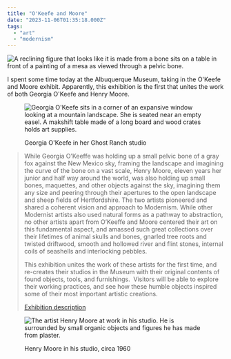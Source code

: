```yaml
---
title: "O'Keefe and Moore"
date: "2023-11-06T01:35:18.000Z"
tags: 
  - "art"
  - "modernism"
---
```


![A reclining figure that looks like it is made from a bone sits on a table in front of a painting of a mesa as viewed through a pelvic bone.](images/img_3313-1-1024x636.jpg)

I spent some time today at the Albuquerque Museum, taking in the O'Keefe and Moore exhibit. Apparently, this exhibition is the first that unites the work of both Georgia O'Keefe and Henry Moore.

<figure>

![Georgia O'Keefe sits in a corner of an expansive window looking at a mountain landscape. She is seated near an empty easel. A makshift table made of a long board and wood crates holds art supplies.](images/OKeefe-studio-1024x790.jpg)

<figcaption>

Georgia O'Keefe in her Ghost Ranch studio

</figcaption>

</figure>

> While Georgia O’Keeffe was holding up a small pelvic bone of a gray fox against the New Mexico sky, framing the landscape and imagining the curve of the bone on a vast scale, Henry Moore, eleven years her junior and half way around the world, was also holding up small bones, maquettes, and other objects against the sky, imagining them any size and peering through their apertures to the open landscape and sheep fields of Hertfordshire. The two artists pioneered and shared a coherent vision and approach to Modernism. While other Modernist artists also used natural forms as a pathway to abstraction, no other artists apart from O’Keeffe and Moore centered their art on this fundamental aspect, and amassed such great collections over their lifetimes of animal skulls and bones, gnarled tree roots and twisted driftwood, smooth and hollowed river and flint stones, internal coils of seashells and interlocking pebbles.
> 
> This exhibition unites the work of these artists for the first time, and re-creates their studios in the Museum with their original contents of found objects, tools, and furnishings.  Visitors will be able to explore their working practices, and see how these humble objects inspired some of their most important artistic creations.
> 
> [Exhibition description](https://www.cabq.gov/artsculture/albuquerque-museum/exhibitions/okeeffe-and-moore)

<figure>

![The artist Henry Moore at work in his studio. He is surrounded by small organic objects and figures he has made from plaster.](images/Moore-studio-1024x612.jpg)

<figcaption>

Henry Moore in his studio, circa 1960

</figcaption>

</figure>
